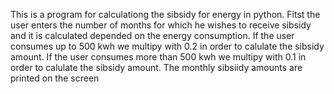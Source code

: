This is a program for calculationg the sibsidy for energy in python.
Fitst the user enters the number of months for which he wishes to receive sibsidy and it is calculated depended on the energy consumption.
If the user consumes up to 500 kwh we multipy with 0.2 in order to calulate the sibsidy amount.
If the user consumes more than  500 kwh we multipy with 0.1 in order to calulate the sibsidy amount.
The monthly sibsiidy amounts are printed on the screen

